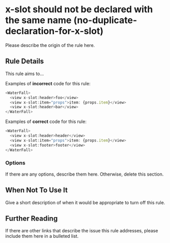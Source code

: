 # x-slot should not be declared with the same name (no-duplicate-declaration-for-x-slot)

Please describe the origin of the rule here.


## Rule Details

This rule aims to...

Examples of **incorrect** code for this rule:

```js
<WaterFall>
  <view x-slot:header>foo</view>
  <view x-slot:item="props">item: {props.item}</view>
  <view x-slot:header>bar</view>
</WaterFall>
```

Examples of **correct** code for this rule:

```js
<WaterFall>
  <view x-slot:header>header</view>
  <view x-slot:item="props">item: {props.item}</view>
  <view x-slot:footer>footer</view>
</WaterFall>
```

### Options

If there are any options, describe them here. Otherwise, delete this section.

## When Not To Use It

Give a short description of when it would be appropriate to turn off this rule.

## Further Reading

If there are other links that describe the issue this rule addresses, please include them here in a bulleted list.
